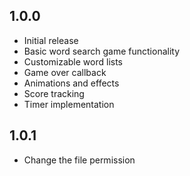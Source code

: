 ## 1.0.0

* Initial release
* Basic word search game functionality
* Customizable word lists
* Game over callback
* Animations and effects
* Score tracking
* Timer implementation

## 1.0.1

* Change the file permission
